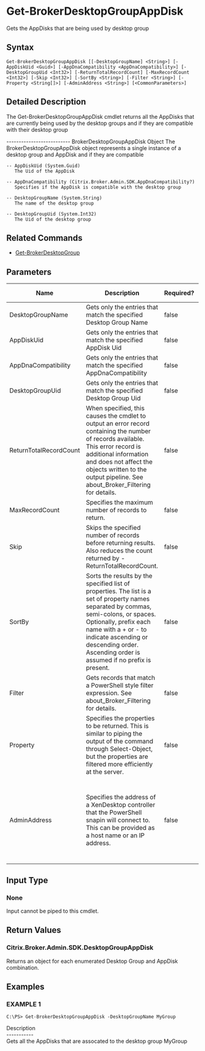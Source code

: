 ﻿# Get-BrokerDesktopGroupAppDisk

   Gets the AppDisks that are being used by desktop group

## Syntax
```
Get-BrokerDesktopGroupAppDisk [[-DesktopGroupName] <String>] [-AppDiskUid <Guid>] [-AppDnaCompatibility <AppDnaCompatibility>] [-DesktopGroupUid <Int32>] [-ReturnTotalRecordCount] [-MaxRecordCount <Int32>] [-Skip <Int32>] [-SortBy <String>] [-Filter <String>] [-Property <String[]>] [-AdminAddress <String>] [<CommonParameters>]
```

## Detailed Description
   The Get-BrokerDesktopGroupAppDisk cmdlet returns all the AppDisks that are currently being used by the desktop groups and if they are compatible with their desktop group


-------------------------- BrokerDesktopGroupAppDisk Object
The BrokerDesktopGroupAppDisk object represents a single instance of a desktop group and AppDisk and if they are compatible

    -- AppDiskUid (System.Guid)
       The Uid of the AppDisk

    -- AppDnaCompatibility (Citrix.Broker.Admin.SDK.AppDnaCompatibility?)
       Specifies if the AppDisk is compatible with the desktop group

    -- DesktopGroupName (System.String)
       The name of the desktop group

    -- DesktopGroupUid (System.Int32)
       The Uid of the desktop group

## Related Commands
  * [Get-BrokerDesktopGroup](Get-BrokerDesktopGroup/)
## Parameters

| Name   | Description | Required? | Pipeline Input | Default Value |
| --- | --- | --- | --- | --- |
| DesktopGroupName | Gets only the entries that match the specified Desktop Group Name | false | false |  |
| AppDiskUid | Gets only the entries that match the specified AppDisk Uid | false | false |  |
| AppDnaCompatibility | Gets only the entries that match the specified AppDnaCompatibility | false | false |  |
| DesktopGroupUid | Gets only the entries that match the specified Desktop Group Uid | false | false |  |
| ReturnTotalRecordCount | When specified, this causes the cmdlet to output an error record containing the number of records available. This error record is additional information and does not affect the objects written to the output pipeline. See about_Broker_Filtering for details. | false | false | False |
| MaxRecordCount | Specifies the maximum number of records to return. | false | false | 250 |
| Skip | Skips the specified number of records before returning results. Also reduces the count returned by -ReturnTotalRecordCount. | false | false | 0 |
| SortBy | Sorts the results by the specified list of properties. The list is a set of property names separated by commas, semi-colons, or spaces. Optionally, prefix each name with a + or - to indicate ascending or descending order. Ascending order is assumed if no prefix is present. | false | false | The default sort order is by name or unique identifier. |
| Filter | Gets records that match a PowerShell style filter expression. See about_Broker_Filtering for details. | false | false |  |
| Property | Specifies the properties to be returned. This is similar to piping the output of the command through Select-Object, but the properties are filtered more efficiently at the server. | false | false |  |
| AdminAddress | Specifies the address of a XenDesktop controller that the PowerShell snapin will connect to. This can be provided as a host name or an IP address. | false | false | Localhost. Once a value is provided by any cmdlet, this value will become the default. |

## Input Type
### None
   Input cannot be piped to this cmdlet.
## Return Values
### Citrix.Broker.Admin.SDK.DesktopGroupAppDisk
   Returns an object for each enumerated Desktop Group and AppDisk combination.
## Examples

### EXAMPLE 1
```
C:\PS> Get-BrokerDesktopGroupAppDisk -DesktopGroupName MyGroup
```
   Description<br>-----------<br>Gets all the AppDisks that are assocated to the desktop group MyGroup
